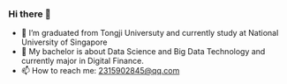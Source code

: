 ### Hi there 👋


- 🔭 I’m graduated from Tongji Universuty and currently study at National University of Singapore
- 🌱 My bachelor is about Data Science and Big Data Technology and currently major in Digital Finance.
- 📫 How to reach me: 2315902845@qq.com


